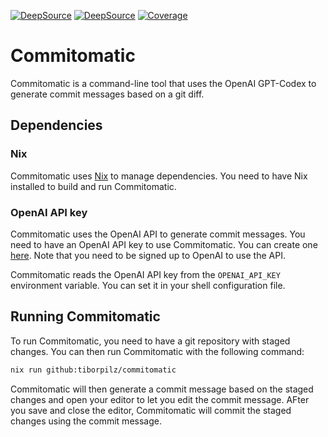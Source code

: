 [![DeepSource](https://deepsource.io/gh/tiborpilz/commitomatic.svg/?label=active+issues&show_trend=true&token=HXOj050y_0e28wz3hpVDSbg6)](https://deepsource.io/gh/tiborpilz/commitomatic/?ref=repository-badge)
[![DeepSource](https://deepsource.io/gh/tiborpilz/commitomatic.svg/?label=resolved+issues&show_trend=true&token=HXOj050y_0e28wz3hpVDSbg6)](https://deepsource.io/gh/tiborpilz/commitomatic/?ref=repository-badge)
[![Coverage](https://raw.githubusercontent.com/tiborpilz/commitomatic/badges/test-coverage.svg)]()

# Commitomatic

Commitomatic is a command-line tool that uses the OpenAI GPT-Codex to generate commit messages based on a git diff.

## Dependencies

### Nix

Commitomatic uses [Nix](https://nixos.org/) to manage dependencies. You need to have Nix installed to build and run Commitomatic.

### OpenAI API key

Commitomatic uses the OpenAI API to generate commit messages. You need to have an OpenAI API key to use Commitomatic. You can create one [here](https://beta.openai.com/). Note that you need to be signed up to OpenAI to use the API.

Commitomatic reads the OpenAI API key from the `OPENAI_API_KEY` environment variable. You can set it in your shell configuration file.

## Running Commitomatic

To run Commitomatic, you need to have a git repository with staged changes. You can then run Commitomatic with the following command:

```bash
nix run github:tiborpilz/commitomatic
```

Commitomatic will then generate a commit message based on the staged changes and open your editor to let you edit the commit message. AFter you save and close the editor, Commitomatic will commit the staged changes using the commit message.
